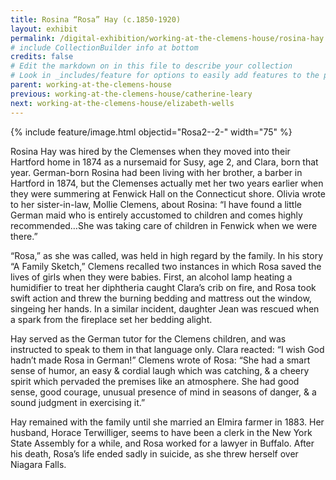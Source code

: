 ```yaml
---
title: Rosina “Rosa” Hay (c.1850-1920)
layout: exhibit 
permalink: /digital-exhibition/working-at-the-clemens-house/rosina-hay.html
# include CollectionBuilder info at bottom
credits: false
# Edit the markdown on in this file to describe your collection
# Look in _includes/feature for options to easily add features to the page
parent: working-at-the-clemens-house
previous: working-at-the-clemens-house/catherine-leary
next: working-at-the-clemens-house/elizabeth-wells
---
```


{% include feature/image.html objectid="Rosa2--2-" width="75" %}

Rosina Hay was hired by the Clemenses when they moved into their Hartford home in 1874 as a nursemaid for Susy, age 2, and Clara, born that year. German-born Rosina had been living with her brother, a barber in Hartford in 1874, but the Clemenses actually met her two years earlier when they were summering at Fenwick Hall on the Connecticut shore. Olivia wrote to her sister-in-law, Mollie Clemens, about Rosina: “I have found a little German maid who is entirely accustomed to children and comes highly recommended…She was taking care of children in Fenwick when we were there.” 

“Rosa,” as she was called, was held in high regard by the family. In his story “A Family Sketch,” Clemens recalled two instances in which Rosa saved the lives of girls when they were babies. First, an alcohol lamp heating a humidifier to treat her diphtheria caught Clara’s crib on fire, and Rosa took swift action and threw the burning bedding and mattress out the window, singeing her hands. In a similar incident, daughter Jean was rescued when a spark from the fireplace set her bedding alight. 

Hay served as the German tutor for the Clemens children, and was instructed to speak to them in that language only. Clara reacted: “I wish God hadn’t made Rosa in German!” Clemens wrote of Rosa:  “She had a smart sense of humor, an easy & cordial laugh which was catching, & a cheery spirit which pervaded the premises like an atmosphere. She had good sense, good courage, unusual presence of mind in seasons of danger, & a sound judgment in exercising it.” 

Hay remained with the family until she married an Elmira farmer in 1883. Her husband, Horace Terwilliger, seems to have been a clerk in the New York State Assembly for a while, and Rosa worked for a lawyer in Buffalo. After his death, Rosa’s life ended sadly in suicide, as she threw herself over Niagara Falls.

